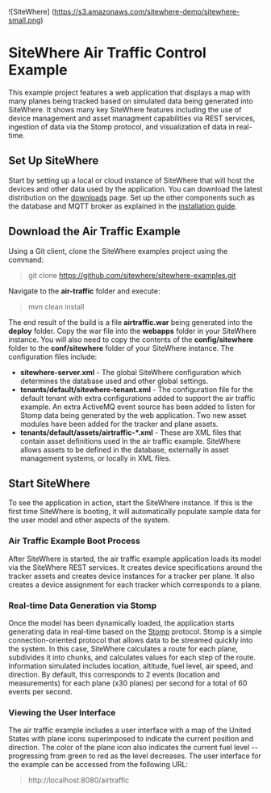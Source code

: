![SiteWhere] (https://s3.amazonaws.com/sitewhere-demo/sitewhere-small.png)

# SiteWhere Air Traffic Control Example
This example project features a web application that displays a map with
many planes being tracked based on simulated data being generated into 
SiteWhere. It shows many key SiteWhere features including the use of device
management and asset managment capabilities via REST services, ingestion
of data via the Stomp protocol, and visualization of data in real-time.

## Set Up SiteWhere
Start by setting up a local or cloud instance of SiteWhere that will
host the devices and other data used by the application. You can download
the latest distribution on the [downloads](http://www.sitewhere.org/downloads/) 
page. Set up the other components such as the database and MQTT broker
as explained in the [installation guide](http://documentation.sitewhere.org/userguide/installation.html).

## Download the Air Traffic Example
Using a Git client, clone the SiteWhere examples project using the command:

> git clone https://github.com/sitewhere/sitewhere-examples.git

Navigate to the **air-traffic** folder and execute:

> mvn clean install

The end result of the build is a file **airtraffic.war** being generated into
the **deploy** folder. Copy the war file into the **webapps** folder in your 
SiteWhere instance. You will also need to copy the contents of the
**config/sitewhere** folder to the **conf/sitewhere** folder of your SiteWhere
instance. The configuration files include:

* **sitewhere-server.xml** - The global SiteWhere configuration which determines
the database used and other global settings.
* **tenants/default/sitewhere-tenant.xml** - The configuration file for the default tenant
with extra configurations added to support the air traffic example. An extra ActiveMQ
event source has been added to listen for Stomp data being generated by the web application.
Two new asset modules have been added for the tracker and plane assets.
* **tenants/default/assets/airtraffic-*.xml** - These are XML files that contain asset definitions
used in the air traffic example. SiteWhere allows assets to be defined in the database,
externally in asset management systems, or locally in XML files.

## Start SiteWhere
To see the application in action, start the SiteWhere instance. If this is the first
time SiteWhere is booting, it will automatically populate sample data for the user
model and other aspects of the system.

### Air Traffic Example Boot Process
After SiteWhere is started, the air traffic example application loads its model
via the SiteWhere REST services. It creates device specifications around the tracker
assets and creates device instances for a tracker per plane. It also creates a 
device assignment for each tracker which corresponds to a plane. 

### Real-time Data Generation via Stomp
Once the model has been dynamically loaded, the application starts generating data in real-time
based on the [Stomp](https://stomp.github.io/) protocol. Stomp is a simple connection-oriented
protocol that allows data to be streamed quickly into the system. In this case, SiteWhere
calculates a route for each plane, subdivides it into chunks, and calculates values for each
step of the route. Information simulated includes location, altitude, fuel level, air speed,
and direction. By default, this corresponds to 2 events (location and measurements) for each
plane (x30 planes) per second for a total of 60 events per second.

### Viewing the User Interface
The air traffic example includes a user interface with a map of the United States with plane
icons superimposed to indicate the current position and direction. The color of the plane
icon also indicates the current fuel level -- progressing from green to red as the level 
decreases. The user interface for the example can be accessed from the following URL:

> http://localhost:8080/airtraffic
